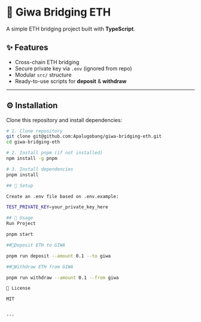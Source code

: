 # 🚀 Giwa Bridging ETH

A simple ETH bridging project built with **TypeScript**.

## ✨ Features
- Cross-chain ETH bridging  
- Secure private key via `.env` (ignored from repo)  
- Modular `src/` structure  
- Ready-to-use scripts for **deposit** & **withdraw**  

---

## ⚙️ Installation

Clone this repository and install dependencies:

```bash
# 1. Clone repository
git clone git@github.com:Apalugobang/giwa-bridging-eth.git
cd giwa-bridging-eth

# 2. Install pnpm (if not installed)
npm install -g pnpm

# 3. Install dependencies
pnpm install

## 🔑 Setup

Create an .env file based on .env.example:

TEST_PRIVATE_KEY=your_private_key_here

## 🚀 Usage
Run Project

pnpm start

##🔹Deposit ETH to GIWA

pnpm run deposit --amount 0.1 --to giwa

##🔹Withdraw ETH from GIWA

pnpm run withdraw --amount 0.1 --from giwa

📝 License

MIT


---


